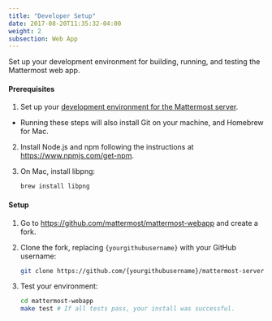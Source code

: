 ```yaml
---
title: "Developer Setup"
date: 2017-08-20T11:35:32-04:00
weight: 2
subsection: Web App
---
```


Set up your development environment for building, running, and testing the Mattermost web app.

#### Prerequisites

1. Set up your [development environment for the Mattermost server](/contribute/server/developer-setup). 

 - Running these steps will also install Git on your machine, and Homebrew for Mac.

2. Install Node.js and npm following the instructions at https://www.npmjs.com/get-npm.

3. On Mac, install libpng:

    ```sh
    brew install libpng
    ```

#### Setup

1. Go to https://github.com/mattermost/mattermost-webapp and create a fork.

2. Clone the fork, replacing `{yourgithubusername}` with your GitHub username:

    ```sh
    git clone https://github.com/{yourgithubusername}/mattermost-server.git
    ```

3. Test your environment:

    ```sh
    cd mattermost-webapp
    make test # If all tests pass, your install was successful.
    ```
